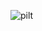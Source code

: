 ![pilt](https://github.com/GRAADIUS/-Andmebaas-HOTELLIRUUMIDE-Reserveerimine/assets/120181389/14908d4a-2114-40e7-a3a0-d2e0d47fc454)
